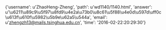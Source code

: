 {'username': u'ZhaoHeng-Zheng', 'path': u'wd1140/1140.html', 'answer': u'\u6211\u89c9\u5f97\u8fd9\u4e2a\u73b0\u8c61\u5f88\u4e0d\u597d\uff0c\u613f\u610f\u5982\u5b9e\u62a5\u544a', 'email': u'zhengzh13@mails.tsinghua.edu.cn', 'time': '2016-02-22:20:29:30'}